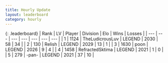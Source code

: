 ```yaml
---
title: Hourly Update
layout: leaderboard
category: hourly
---
```


{: .leaderboard}
| Rank | LV | Player | Division | Elo | Wins | Losses |
| --- | --- | --- | --- | --- | --- | --- |
| <span data-change="4">1</span> | 1124 | <span title="ID: 390615">TheLudicrousLuv</span> | LEGEND | <span data-change="14">2030</span> | <span data-change="6">58</span> | <span data-change="2">34</span> |
| <span data-change="8">2</span> | 130 | <span title="ID: 758005">Relish</span> | LEGEND | <span data-change="36">2029</span> | <span data-change="3">13</span> | <span data-change="0">1</span> |
| <span data-change="4">3</span> | 1630 | <span title="ID: 540690">poon</span> | LEGEND | <span data-change="15">2026</span> | <span data-change="2">9</span> | <span data-change="0">4</span> |
| <span data-change="-2">4</span> | 1458 | <span title="ID: 402846">RefractedSktima</span> | LEGEND | <span data-change="0">2021</span> | <span data-change="0">1</span> | <span data-change="0">0</span> |
| <span data-change="-2">5</span> | 279 | <span title="ID: 719486">-pan-</span> | LEGEND | <span data-change="0">2021</span> | <span data-change="0">37</span> | <span data-change="0">10</span> |